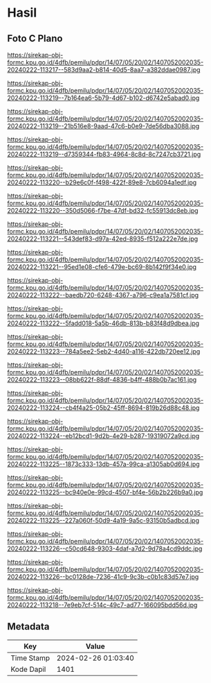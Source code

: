 # Hasil

## Foto C Plano

https://sirekap-obj-formc.kpu.go.id/4dfb/pemilu/pdpr/14/07/05/20/02/1407052002035-20240222-113217--583d9aa2-b814-40d5-8aa7-a382ddae0987.jpg

https://sirekap-obj-formc.kpu.go.id/4dfb/pemilu/pdpr/14/07/05/20/02/1407052002035-20240222-113219--7b164ea6-5b79-4d67-b102-d6742e5abad0.jpg

https://sirekap-obj-formc.kpu.go.id/4dfb/pemilu/pdpr/14/07/05/20/02/1407052002035-20240222-113219--21b516e8-9aad-47c6-b0e9-7de56dba3088.jpg

https://sirekap-obj-formc.kpu.go.id/4dfb/pemilu/pdpr/14/07/05/20/02/1407052002035-20240222-113219--d7359344-fb83-4964-8c8d-8c7247cb3721.jpg

https://sirekap-obj-formc.kpu.go.id/4dfb/pemilu/pdpr/14/07/05/20/02/1407052002035-20240222-113220--b29e6c0f-f498-422f-89e8-7cb6094a1edf.jpg

https://sirekap-obj-formc.kpu.go.id/4dfb/pemilu/pdpr/14/07/05/20/02/1407052002035-20240222-113220--350d5066-f7be-47df-bd32-fc55913dc8eb.jpg

https://sirekap-obj-formc.kpu.go.id/4dfb/pemilu/pdpr/14/07/05/20/02/1407052002035-20240222-113221--543def83-d97a-42ed-8935-f512a222e7de.jpg

https://sirekap-obj-formc.kpu.go.id/4dfb/pemilu/pdpr/14/07/05/20/02/1407052002035-20240222-113221--95ed1e08-cfe6-479e-bc69-8b142f9f34e0.jpg

https://sirekap-obj-formc.kpu.go.id/4dfb/pemilu/pdpr/14/07/05/20/02/1407052002035-20240222-113222--baedb720-6248-4367-a796-c9ea1a7581cf.jpg

https://sirekap-obj-formc.kpu.go.id/4dfb/pemilu/pdpr/14/07/05/20/02/1407052002035-20240222-113222--5fadd018-5a5b-46db-813b-b83f48d9dbea.jpg

https://sirekap-obj-formc.kpu.go.id/4dfb/pemilu/pdpr/14/07/05/20/02/1407052002035-20240222-113223--784a5ee2-5eb2-4d40-a116-422db720ee12.jpg

https://sirekap-obj-formc.kpu.go.id/4dfb/pemilu/pdpr/14/07/05/20/02/1407052002035-20240222-113223--08bb622f-88df-4836-b4ff-488b0b7ac161.jpg

https://sirekap-obj-formc.kpu.go.id/4dfb/pemilu/pdpr/14/07/05/20/02/1407052002035-20240222-113224--cb4f4a25-05b2-45ff-8694-819b26d88c48.jpg

https://sirekap-obj-formc.kpu.go.id/4dfb/pemilu/pdpr/14/07/05/20/02/1407052002035-20240222-113224--eb12bcd1-9d2b-4e29-b287-19319072a9cd.jpg

https://sirekap-obj-formc.kpu.go.id/4dfb/pemilu/pdpr/14/07/05/20/02/1407052002035-20240222-113225--1873c333-13db-457a-99ca-a1305ab0d694.jpg

https://sirekap-obj-formc.kpu.go.id/4dfb/pemilu/pdpr/14/07/05/20/02/1407052002035-20240222-113225--bc940e0e-99cd-4507-bf4e-56b2b226b9a0.jpg

https://sirekap-obj-formc.kpu.go.id/4dfb/pemilu/pdpr/14/07/05/20/02/1407052002035-20240222-113225--227a060f-50d9-4a19-9a5c-93150b5adbcd.jpg

https://sirekap-obj-formc.kpu.go.id/4dfb/pemilu/pdpr/14/07/05/20/02/1407052002035-20240222-113226--c50cd648-9303-4daf-a7d2-9d78a4cd9ddc.jpg

https://sirekap-obj-formc.kpu.go.id/4dfb/pemilu/pdpr/14/07/05/20/02/1407052002035-20240222-113226--bc0128de-7236-41c9-9c3b-c0b1c83d57e7.jpg

https://sirekap-obj-formc.kpu.go.id/4dfb/pemilu/pdpr/14/07/05/20/02/1407052002035-20240222-113218--7e9eb7cf-514c-49c7-ad77-166095bdd56d.jpg


## Metadata

| Key        | Value               |
| ---------- | ------------------- |
| Time Stamp | 2024-02-26 01:03:40 |
| Kode Dapil | 1401                |




